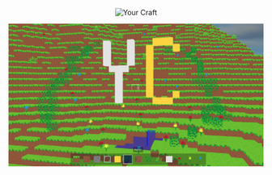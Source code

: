 
<p align="center">
    <img width="100" src="https://github.com/qninhdt/yourcraft/blob/master/resources/logo.png?raw=true" alt="Your Craft">
</p>

![YourCraftt](https://github.com/qninhdt/yourcraft/blob/master/images/background.png?raw=true)
